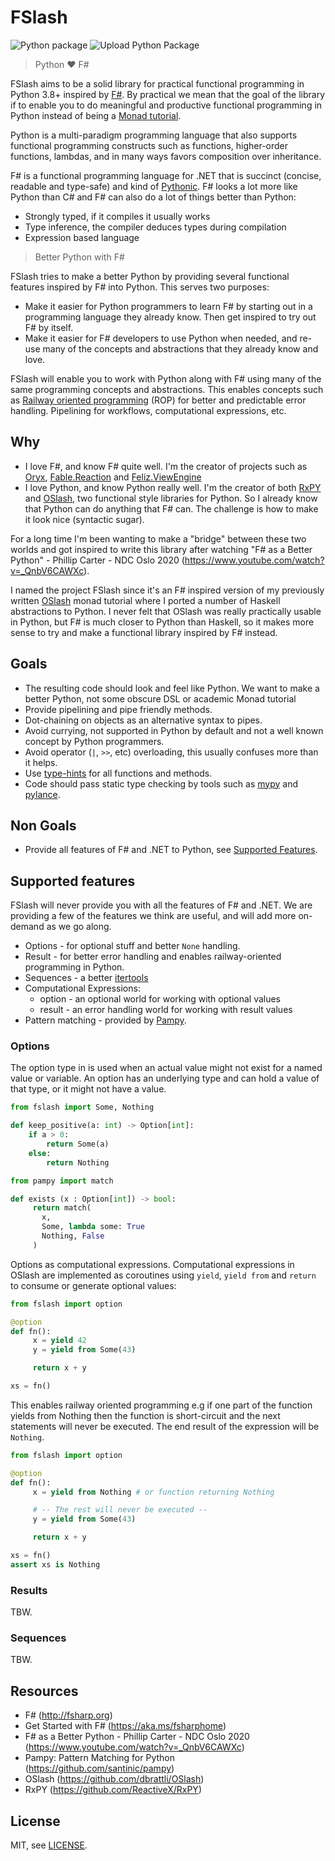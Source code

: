 # FSlash

![Python package](https://github.com/dbrattli/fslash/workflows/Python%20package/badge.svg)
![Upload Python Package](https://github.com/dbrattli/fslash/workflows/Upload%20Python%20Package/badge.svg)

> Python :heart: F#

FSlash aims to be a solid library for practical functional programming in
Python 3.8+ inspired by [F#](https://fsharp.org). By practical we mean that the
goal of the library if to enable you to do meaningful and productive functional
programming in Python instead of being a [Monad
tutorial](https://github.com/dbrattli/OSlash).

Python is a multi-paradigm programming language that also supports
functional programming constructs such as functions, higher-order
functions, lambdas, and in many ways favors composition over inheritance.

F# is a functional programming language for .NET that is succinct
(concise, readable and type-safe) and kind of
[Pythonic](https://docs.python.org/3/glossary.html). F# looks a lot more
like Python than C# and F# can also do a lot of things better than Python:

- Strongly typed, if it compiles it usually works
- Type inference, the compiler deduces types during compilation
- Expression based language

> Better Python with F#

FSlash tries to make a better Python by providing several functional
features inspired by F# into Python. This serves two purposes:

- Make it easier for Python programmers to learn F# by starting out in a
  programming language they already know. Then get inspired to try out
  F# by itself.
- Make it easier for F# developers to use Python when needed, and re-use many
  of the concepts and abstractions that they already know and love.

FSlash will enable you to work with Python along with F# using many of
the same programming concepts and abstractions. This enables concepts
such as [Railway oriented
programming](https://fsharpforfunandprofit.com/rop/) (ROP) for better
and predictable error handling. Pipelining for workflows, computational
expressions, etc.

## Why

- I love F#, and know F# quite well. I'm the creator of projects such as
  [Oryx](https://github.com/cognitedata/oryx),
  [Fable.Reaction](https://github.com/dbrattli/Fable.Reaction) and
  [Feliz.ViewEngine](https://github.com/dbrattli/Feliz.ViewEngine)
- I love Python, and know Python really well. I'm the creator of both
  [RxPY](https://github.com/ReactiveX/RxPY) and
  [OSlash](https://github.com/dbrattli/OSlash), two functional style libraries
  for Python. So I already know that Python can do anything that F# can. The
  challenge is how to make it look nice (syntactic sugar).

For a long time I'm been wanting to make a "bridge" between these two worlds
and got inspired to write this library after watching "F# as a Better Python" -
Phillip Carter - NDC Oslo 2020 (https://www.youtube.com/watch?v=_QnbV6CAWXc).

I named the project FSlash since it's an F# inspired version of my previously
written [OSlash](https://github.com/dbrattli/OSlash) monad tutorial where I
ported a number of Haskell abstractions to Python. I never felt that OSlash was
really practically usable in Python, but F# is much closer to Python than
Haskell, so it makes more sense to try and make a functional library inspired
by F# instead.

## Goals

- The resulting code should look and feel like Python. We want to make a
  better Python, not some obscure DSL or academic Monad tutorial
- Provide pipelining and pipe friendly methods.
- Dot-chaining on objects as an alternative syntax to pipes.
- Avoid currying, not supported in Python by default and not a well known
  concept by Python programmers.
- Avoid operator (`|`, `>>`, etc) overloading, this usually confuses more than it helps.
- Use [type-hints](https://docs.python.org/3/library/typing.html) for all
  functions and methods.
- Code should pass static type checking by tools such as
  [mypy](http://mypy-lang.org/) and
  [pylance](https://devblogs.microsoft.com/python/announcing-pylance-fast-feature-rich-language-support-for-python-in-visual-studio-code/).

## Non Goals

- Provide all features of F# and .NET to Python, see [Supported Features](https://github.com/dbrattli/fslash#supported-features).

## Supported features

FSlash will never provide you with all the features of F# and .NET. We are
providing a few of the features we think are useful, and will add more on-demand as
we go along.

- Options - for optional stuff and better `None` handling.
- Result - for better error handling and enables railway-oriented programming in Python.
- Sequences - a better [itertools](https://docs.python.org/3/library/itertools.html)
- Computational Expressions:
  - option - an optional world for working with optional values
  - result - an error handling world for working with result values
- Pattern matching - provided by [Pampy](https://github.com/santinic/pampy).

### Options

The option type in is used when an actual value might not exist for a named
value or variable. An option has an underlying type and can hold a value of
that type, or it might not have a value.

```py
from fslash import Some, Nothing

def keep_positive(a: int) -> Option[int]:
    if a > 0:
        return Some(a)
    else:
        return Nothing
```

```py
from pampy import match

def exists (x : Option[int]) -> bool:
     return match(
       x,
       Some, lambda some: True
       Nothing, False
     )
```

Options as computational expressions. Computational expressions in OSlash are
implemented as coroutines using `yield`, `yield from` and `return` to consume
or generate optional values:

```py
from fslash import option

@option
def fn():
     x = yield 42
     y = yield from Some(43)

     return x + y

xs = fn()
```

This enables railway oriented programming e.g if one part of the function
yields from Nothing then the function is short-circuit and the next statements
will never be executed. The end result of the expression will be `Nothing`.

```py
from fslash import option

@option
def fn():
     x = yield from Nothing # or function returning Nothing

     # -- The rest will never be executed --
     y = yield from Some(43)

     return x + y

xs = fn()
assert xs is Nothing
```

### Results

TBW.


### Sequences

TBW.

## Resources

- F# (http://fsharp.org)
- Get Started with F# (https://aka.ms/fsharphome)
- F# as a Better Python - Phillip Carter - NDC Oslo 2020
  (https://www.youtube.com/watch?v=_QnbV6CAWXc)
- Pampy: Pattern Matching for Python (https://github.com/santinic/pampy)
- OSlash (https://github.com/dbrattli/OSlash)
- RxPY (https://github.com/ReactiveX/RxPY)

## License

MIT, see [LICENSE](https://github.com/dbrattli/FSlash/blob/master/LICENSE).